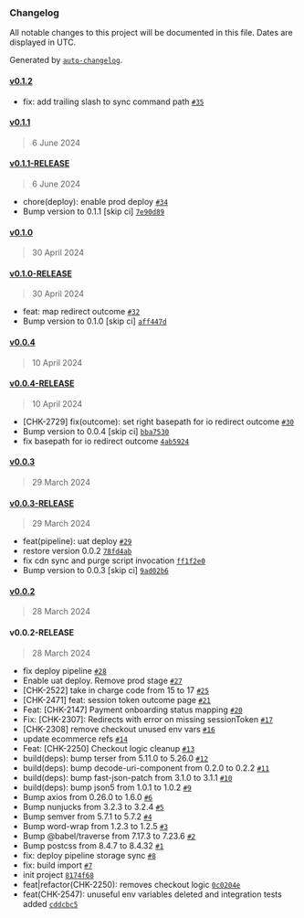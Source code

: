 ### Changelog

All notable changes to this project will be documented in this file. Dates are displayed in UTC.

Generated by [`auto-changelog`](https://github.com/CookPete/auto-changelog).

#### [v0.1.2](https://github.com/pagopa/pagopa-ecommerce-fe/compare/v0.1.1...v0.1.2)

- fix: add trailing slash to sync command path [`#35`](https://github.com/pagopa/pagopa-ecommerce-fe/pull/35)

#### [v0.1.1](https://github.com/pagopa/pagopa-ecommerce-fe/compare/v0.1.1-RELEASE...v0.1.1)

> 6 June 2024

#### [v0.1.1-RELEASE](https://github.com/pagopa/pagopa-ecommerce-fe/compare/v0.1.0...v0.1.1-RELEASE)

> 6 June 2024

- chore(deploy): enable prod deploy [`#34`](https://github.com/pagopa/pagopa-ecommerce-fe/pull/34)
- Bump version to 0.1.1 [skip ci] [`7e90d89`](https://github.com/pagopa/pagopa-ecommerce-fe/commit/7e90d898b471fba3e9cd73f58d44ee98f4640b8c)

#### [v0.1.0](https://github.com/pagopa/pagopa-ecommerce-fe/compare/v0.1.0-RELEASE...v0.1.0)

> 30 April 2024

#### [v0.1.0-RELEASE](https://github.com/pagopa/pagopa-ecommerce-fe/compare/v0.0.4...v0.1.0-RELEASE)

> 30 April 2024

- feat: map redirect outcome [`#32`](https://github.com/pagopa/pagopa-ecommerce-fe/pull/32)
- Bump version to 0.1.0 [skip ci] [`aff447d`](https://github.com/pagopa/pagopa-ecommerce-fe/commit/aff447d53f88d48d508e5fc7e84b9972fb40bb26)

#### [v0.0.4](https://github.com/pagopa/pagopa-ecommerce-fe/compare/v0.0.4-RELEASE...v0.0.4)

> 10 April 2024

#### [v0.0.4-RELEASE](https://github.com/pagopa/pagopa-ecommerce-fe/compare/v0.0.3...v0.0.4-RELEASE)

> 10 April 2024

- [CHK-2729] fix(outcome): set right basepath for io redirect outcome [`#30`](https://github.com/pagopa/pagopa-ecommerce-fe/pull/30)
- Bump version to 0.0.4 [skip ci] [`bba7530`](https://github.com/pagopa/pagopa-ecommerce-fe/commit/bba7530f065c489e5328124384be094442949a4a)
- fix basepath for io redirect outcome [`4ab5924`](https://github.com/pagopa/pagopa-ecommerce-fe/commit/4ab5924b015b7d8f979e34d46649df1efbf157ba)

#### [v0.0.3](https://github.com/pagopa/pagopa-ecommerce-fe/compare/v0.0.3-RELEASE...v0.0.3)

> 29 March 2024

#### [v0.0.3-RELEASE](https://github.com/pagopa/pagopa-ecommerce-fe/compare/v0.0.2...v0.0.3-RELEASE)

> 29 March 2024

- feat(pipeline): uat deploy [`#29`](https://github.com/pagopa/pagopa-ecommerce-fe/pull/29)
- restore version 0.0.2 [`78fd4ab`](https://github.com/pagopa/pagopa-ecommerce-fe/commit/78fd4abe4608cd346fabd91663752ec5f0f84478)
- fix cdn sync and purge script invocation [`ff1f2e0`](https://github.com/pagopa/pagopa-ecommerce-fe/commit/ff1f2e0d227e75a1aefc6aaafe0e849f7d4f4a18)
- Bump version to 0.0.3 [skip ci] [`9ad02b6`](https://github.com/pagopa/pagopa-ecommerce-fe/commit/9ad02b65528069bd4fd85975ad62d6280d2bd4d9)

#### [v0.0.2](https://github.com/pagopa/pagopa-ecommerce-fe/compare/v0.0.2-RELEASE...v0.0.2)

> 28 March 2024

#### v0.0.2-RELEASE

> 28 March 2024

- fix deploy pipeline [`#28`](https://github.com/pagopa/pagopa-ecommerce-fe/pull/28)
- Enable uat deploy. Remove prod stage [`#27`](https://github.com/pagopa/pagopa-ecommerce-fe/pull/27)
- [CHK-2522] take in charge code from 15 to 17 [`#25`](https://github.com/pagopa/pagopa-ecommerce-fe/pull/25)
- [CHK-2471] feat: session token outcome page [`#21`](https://github.com/pagopa/pagopa-ecommerce-fe/pull/21)
- Feat: [CHK-2147] Payment onboarding status mapping [`#20`](https://github.com/pagopa/pagopa-ecommerce-fe/pull/20)
- Fix: [CHK-2307]: Redirects with error on missing sessionToken [`#17`](https://github.com/pagopa/pagopa-ecommerce-fe/pull/17)
- [CHK-2308] remove checkout unused env vars [`#16`](https://github.com/pagopa/pagopa-ecommerce-fe/pull/16)
- update ecommerce refs [`#14`](https://github.com/pagopa/pagopa-ecommerce-fe/pull/14)
- Feat: [CHK-2250] Checkout logic cleanup [`#13`](https://github.com/pagopa/pagopa-ecommerce-fe/pull/13)
- build(deps): bump terser from 5.11.0 to 5.26.0 [`#12`](https://github.com/pagopa/pagopa-ecommerce-fe/pull/12)
- build(deps): bump decode-uri-component from 0.2.0 to 0.2.2 [`#11`](https://github.com/pagopa/pagopa-ecommerce-fe/pull/11)
- build(deps): bump fast-json-patch from 3.1.0 to 3.1.1 [`#10`](https://github.com/pagopa/pagopa-ecommerce-fe/pull/10)
- build(deps): bump json5 from 1.0.1 to 1.0.2 [`#9`](https://github.com/pagopa/pagopa-ecommerce-fe/pull/9)
- Bump axios from 0.26.0 to 1.6.0 [`#6`](https://github.com/pagopa/pagopa-ecommerce-fe/pull/6)
- Bump nunjucks from 3.2.3 to 3.2.4 [`#5`](https://github.com/pagopa/pagopa-ecommerce-fe/pull/5)
- Bump semver from 5.7.1 to 5.7.2 [`#4`](https://github.com/pagopa/pagopa-ecommerce-fe/pull/4)
- Bump word-wrap from 1.2.3 to 1.2.5 [`#3`](https://github.com/pagopa/pagopa-ecommerce-fe/pull/3)
- Bump @babel/traverse from 7.17.3 to 7.23.6 [`#2`](https://github.com/pagopa/pagopa-ecommerce-fe/pull/2)
- Bump postcss from 8.4.7 to 8.4.32 [`#1`](https://github.com/pagopa/pagopa-ecommerce-fe/pull/1)
- fix: deploy pipeline storage sync [`#8`](https://github.com/pagopa/pagopa-ecommerce-fe/pull/8)
- fix: build import [`#7`](https://github.com/pagopa/pagopa-ecommerce-fe/pull/7)
- init project [`8174f68`](https://github.com/pagopa/pagopa-ecommerce-fe/commit/8174f6857576a4dac8f1a5c4b837eb0d1b43509b)
- feat|refactor(CHK-2250): removes checkout logic [`0c0204e`](https://github.com/pagopa/pagopa-ecommerce-fe/commit/0c0204e8434ab43e4eb5ce12e760d8abb816f752)
- feat(CHK-2547): unuseful env variables deleted and integration tests added [`cddcbc5`](https://github.com/pagopa/pagopa-ecommerce-fe/commit/cddcbc5e3086534d2e47fb39a93f4b5a7ca095a1)
